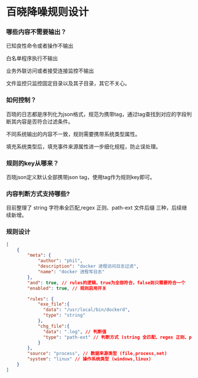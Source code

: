 # 百晓降噪规则设计

### 哪些内容不需要输出？

已知良性命令或者操作不输出

白名单程序执行不输出

业务外联访问或者接受连接监控不输出

文件监控只监控固定目录以及其子目录，其它不关心。



### 如何控制？



百晓的日志都是序列化为json格式，规范为携带tag，通过tag查找到对应的字段判断其内容是否符合过滤条件。

不同系统输出的内容不一致，规则需要携带系统类型属性。

填充系统类型后，填充事件来源属性进一步细化规程，防止误处理。



### 规则的key从哪来？



百晓json定义默认全部携带json tag，使用tag作为规则key即可。



### 内容判断方式支持哪些?



目前整理了 string 字符串全匹配,regex 正则、path-ext 文件后缀 三种，后续继续新增。



### 规则设计



```json
[
    {
        "meta": {
            "author": "phil",
            "description": "docker 进程访问日志过滤",
            "name": "docker 进程写日志"
        },
        "and": true, // rules的逻辑，true为全部符合，false则只需要符合一个
        "enabled": true, // 规则启用开关

        "rules": {
            "exe_file":{ 
              "data": "/usr/local/bin/dockerd",
              "type": "string"
            },
            "chg_file":{ 
              "data": ".log", // 判断值
              "type": "path-ext" // 判断方式 (string 全匹配、regex 正则、path-ext 文件后缀)
            }
        },
        "source": "process", // 数据来源类型 (file,process,net)
        "system": "linux" // 操作系统类型 (windows,linux)
	}
]
```